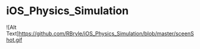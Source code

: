# iOS_Physics_Simulation

![Alt Text]https://github.com/RBryle/iOS_Physics_Simulation/blob/master/sceenShot.gif

